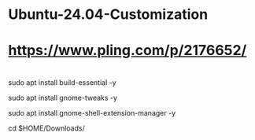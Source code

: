 # Ubuntu-24.04-Customization
# https://www.pling.com/p/2176652/
#

sudo apt install build-essential -y

sudo apt install gnome-tweaks -y

sudo apt install gnome-shell-extension-manager -y

cd $HOME/Downloads/
